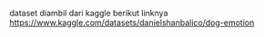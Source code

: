 dataset diambil dari kaggle berikut linknya https://www.kaggle.com/datasets/danielshanbalico/dog-emotion
